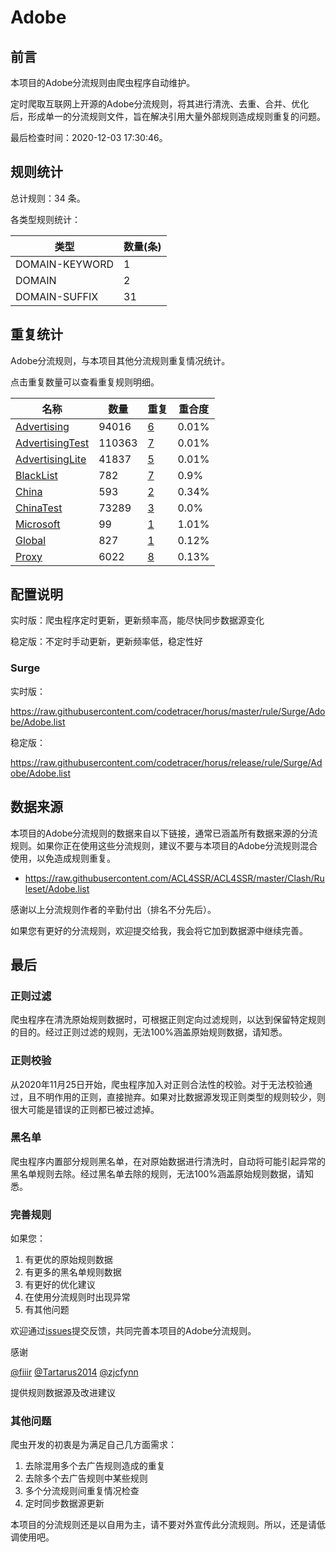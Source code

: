 # Adobe

## 前言

本项目的Adobe分流规则由爬虫程序自动维护。

定时爬取互联网上开源的Adobe分流规则，将其进行清洗、去重、合并、优化后，形成单一的分流规则文件，旨在解决引用大量外部规则造成规则重复的问题。




最后检查时间：2020-12-03 17:30:46。

## 规则统计

总计规则：34 条。

各类型规则统计：

| 类型 | 数量(条) |
| ---- | ---- |
| DOMAIN-KEYWORD | 1 |
| DOMAIN | 2 |
| DOMAIN-SUFFIX | 31 |
## 重复统计

Adobe分流规则，与本项目其他分流规则重复情况统计。

点击重复数量可以查看重复规则明细。

| 名称 | 数量 | 重复 | 重合度 |
| ---- | ---- | ---- | ------ |
|  [Advertising](https://github.com/codetracer/horus/tree/master/rule/Surge/Advertising)    | 94016   | [6](https://github.com/codetracer/horus/tree/master/rule/Surge/Adobe/Repeat.list)   |   0.01% |
|  [AdvertisingTest](https://github.com/codetracer/horus/tree/master/rule/Surge/AdvertisingTest)    | 110363   | [7](https://github.com/codetracer/horus/tree/master/rule/Surge/Adobe/Repeat.list)   |   0.01% |
|  [AdvertisingLite](https://github.com/codetracer/horus/tree/master/rule/Surge/AdvertisingLite)    | 41837   | [5](https://github.com/codetracer/horus/tree/master/rule/Surge/Adobe/Repeat.list)   |   0.01% |
|  [BlackList](https://github.com/codetracer/horus/tree/master/rule/Surge/BlackList)    | 782   | [7](https://github.com/codetracer/horus/tree/master/rule/Surge/Adobe/Repeat.list)   |   0.9% |
|  [China](https://github.com/codetracer/horus/tree/master/rule/Surge/China)    | 593   | [2](https://github.com/codetracer/horus/tree/master/rule/Surge/Adobe/Repeat.list)   |   0.34% |
|  [ChinaTest](https://github.com/codetracer/horus/tree/master/rule/Surge/ChinaTest)    | 73289   | [3](https://github.com/codetracer/horus/tree/master/rule/Surge/Adobe/Repeat.list)   |   0.0% |
|  [Microsoft](https://github.com/codetracer/horus/tree/master/rule/Surge/Microsoft)    | 99   | [1](https://github.com/codetracer/horus/tree/master/rule/Surge/Adobe/Repeat.list)   |   1.01% |
|  [Global](https://github.com/codetracer/horus/tree/master/rule/Surge/Global)    | 827   | [1](https://github.com/codetracer/horus/tree/master/rule/Surge/Adobe/Repeat.list)   |   0.12% |
|  [Proxy](https://github.com/codetracer/horus/tree/master/rule/Surge/Proxy)    | 6022   | [8](https://github.com/codetracer/horus/tree/master/rule/Surge/Adobe/Repeat.list)   |   0.13% |
## 配置说明

实时版：爬虫程序定时更新，更新频率高，能尽快同步数据源变化

稳定版：不定时手动更新，更新频率低，稳定性好

### Surge 
实时版：

https://raw.githubusercontent.com/codetracer/horus/master/rule/Surge/Adobe/Adobe.list

稳定版：

https://raw.githubusercontent.com/codetracer/horus/release/rule/Surge/Adobe/Adobe.list

## 数据来源

本项目的Adobe分流规则的数据来自以下链接，通常已涵盖所有数据来源的分流规则。如果你正在使用这些分流规则，建议不要与本项目的Adobe分流规则混合使用，以免造成规则重复。

- https://raw.githubusercontent.com/ACL4SSR/ACL4SSR/master/Clash/Ruleset/Adobe.list


感谢以上分流规则作者的辛勤付出（排名不分先后）。

如果您有更好的分流规则，欢迎提交给我，我会将它加到数据源中继续完善。

## 最后

### 正则过滤

爬虫程序在清洗原始规则数据时，可根据正则定向过滤规则，以达到保留特定规则的目的。经过正则过滤的规则，无法100%涵盖原始规则数据，请知悉。

### 正则校验

从2020年11月25日开始，爬虫程序加入对正则合法性的校验。对于无法校验通过，且不明作用的正则，直接抛弃。如果对比数据源发现正则类型的规则较少，则很大可能是错误的正则都已被过滤掉。

### 黑名单

爬虫程序内置部分规则黑名单，在对原始数据进行清洗时，自动将可能引起异常的黑名单规则去除。经过黑名单去除的规则，无法100%涵盖原始规则数据，请知悉。

### 完善规则

如果您：

1. 有更优的原始规则数据
2. 有更多的黑名单规则数据
3. 有更好的优化建议
4. 在使用分流规则时出现异常
5. 有其他问题

欢迎通过[issues](https://github.com/codetracer/horus/issues/new)提交反馈，共同完善本项目的Adobe分流规则。

感谢

[@fiiir](https://github.com/fiiir) [@Tartarus2014](https://github.com/Tartarus2014) [@zjcfynn](https://github.com/zjcfynn) 

提供规则数据源及改进建议

### 其他问题

爬虫开发的初衷是为满足自己几方面需求：

1. 去除混用多个去广告规则造成的重复
2. 去除多个去广告规则中某些规则
3. 多个分流规则间重复情况检查
4. 定时同步数据源更新

本项目的分流规则还是以自用为主，请不要对外宣传此分流规则。所以，还是请低调使用吧。